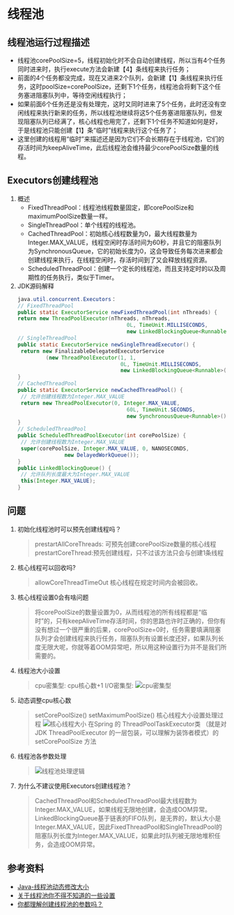 # 线程池

## 线程池运行过程描述

* 线程池corePoolSize=5，线程初始化时不会自动创建线程，所以当有4个任务同时进来时，执行execute方法会新建【4】条线程来执行任务；
* 前面的4个任务都没完成，现在又进来2个队列，会新建【1】条线程来执行任务，这时poolSize=corePoolSize，还剩下1个任务，线程池会将剩下这个任务塞进阻塞队列中，等待空闲线程执行；
* 如果前面6个任务还是没有处理完，这时又同时进来了5个任务，此时还没有空闲线程来执行新来的任务，所以线程池继续将这5个任务塞进阻塞队列，但发现阻塞队列已经满了，核心线程也用完了，还剩下1个任务不知道如何是好，于是线程池只能创建【1】条“临时”线程来执行这个任务了；
* 这里创建的线程用“临时”来描述还是因为它们不会长期存在于线程池，它们的存活时间为keepAliveTime，此后线程池会维持最少corePoolSize数量的线程。

## Executors创建线程池

1. 概述
   * FixedThreadPool：线程池线程数量固定，即corePoolSize和maximumPoolSize数量一样。
   * SingleThreadPool：单个线程的线程池。
   * CachedThreadPool：初始核心线程数量为0，最大线程数量为Integer.MAX_VALUE，线程空闲时存活时间为60秒，并且它的阻塞队列为SynchronousQueue，它的初始长度为0，这会导致任务每次进来都会创建线程来执行，在线程空闲时，存活时间到了又会释放线程资源。
   * ScheduledThreadPool：创建一个定长的线程池，而且支持定时的以及周期性的任务执行，类似于Timer。
2. JDK源码解释
   ```java
   java.util.concurrent.Executors：
   // FixedThreadPool
   public static ExecutorService newFixedThreadPool(int nThreads) {
   return new ThreadPoolExecutor(nThreads, nThreads,
	                                  0L, TimeUnit.MILLISECONDS,
	                                  new LinkedBlockingQueue<Runnable>());
   // SingleThreadPool
   public static ExecutorService newSingleThreadExecutor() {
   	return new FinalizableDelegatedExecutorService
   	        (new ThreadPoolExecutor(1, 1,
   	                                0L, TimeUnit.MILLISECONDS,
   	                                new LinkedBlockingQueue<Runnable>()));
   }
   // CachedThreadPool
   public static ExecutorService newCachedThreadPool() {
   	// 允许创建线程数为Integer.MAX_VALUE
   	return new ThreadPoolExecutor(0, Integer.MAX_VALUE,
   	                                  60L, TimeUnit.SECONDS,
   	                                  new SynchronousQueue<Runnable>());
   }
   // ScheduledThreadPool
   public ScheduledThreadPoolExecutor(int corePoolSize) {
   	// 允许创建线程数为Integer.MAX_VALUE
   	super(corePoolSize, Integer.MAX_VALUE, 0, NANOSECONDS,
   	              new DelayedWorkQueue());
   }
   public LinkedBlockingQueue() {
   	// 允许队列长度最大为Integer.MAX_VALUE
   	this(Integer.MAX_VALUE);
   }   
   ```


## 问题

1. 初始化线程池时可以预先创建线程吗？
   > prestartAllCoreThreads: 可预先创建corePoolSize数量的核心线程
   > prestartCoreThread:预先创建线程，只不过该方法只会与创建1条线程
2. 核心线程可以回收吗?
   > allowCoreThreadTimeOut 核心线程在规定时间内会被回收。
3. 核心线程设置0会有啥问题
   >将corePoolSize的数量设置为0，从而线程池的所有线程都是“临时”的，只有keepAliveTime存活时间，你的思路也许时正确的，但你有没有想过一个很严重的后果，corePoolSize=0时，任务需要填满阻塞队列才会创建线程来执行任务，阻塞队列有设置长度还好，如果队列长度无限大呢，你就等着OOM异常吧，所以用这种设置行为并不是我们所需要的。
4. 线程池大小设置
   > cpu密集型: cpu核心数+1
   > I/O密集型: ![cpu密集型](https://imgconvert.csdnimg.cn/aFR0cHM6Ly9qZXNzaWNhLTEyNTk2NzEzMzQuY29zLmFwLWNoZW5nZHUubXlxY2xvdWQuY29tL2p2bS9qdm0vMDMucG5n?x-oss-process=image/format,png)
5. 动态调整cpu核心数
   > setCorePoolSize() setMaximumPoolSize()
   > 核心线程大小设置处理过程 ![核心线程大小](https://imgconvert.csdnimg.cn/aFR0cHM6Ly9qZXNzaWNhLTEyNTk2NzEzMzQuY29zLmFwLWNoZW5nZHUubXlxY2xvdWQuY29tL2p2bS9qdm0vMDUucG5n?x-oss-process=image/format,png)
   >在Spring 的 ThreadPoolTaskExecutor类 （就是对JDK ThreadPoolExecutor 的一层包装，可以理解为装饰者模式）的 setCorePoolSize 方法

6. 线程池各参数处理
   > ![线程池处理逻辑](https://imgconvert.csdnimg.cn/aFR0cHM6Ly9qZXNzaWNhLTEyNTk2NzEzMzQuY29zLmFwLWNoZW5nZHUubXlxY2xvdWQuY29tL2p2bS9qdm0vMDIucG5n?x-oss-process=image/format,png)

7. 为什么不建议使用Executors创建线程池？
   > CachedThreadPool和ScheduledThreadPool最大线程数为Integer.MAX_VALUE，如果线程无限地创建，会造成OOM异常。
   > LinkedBlockingQueue基于链表的FIFO队列，是无界的，默认大小是Integer.MAX_VALUE，因此FixedThreadPool和SingleThreadPool的阻塞队列长度为Integer.MAX_VALUE，如果此时队列被无限地堆积任务，会造成OOM异常。


## 参考资料

- [Java-线程池动态修改大小](https://blog.csdn.net/qq_21239913/article/details/105750002)
- [关于线程池你不得不知道的一些设置](http://objcoding.com/2019/04/14/threadpool-some-settings/)
- [你都理解创建线程池的参数吗？](https://zhuanlan.zhihu.com/p/62332958)